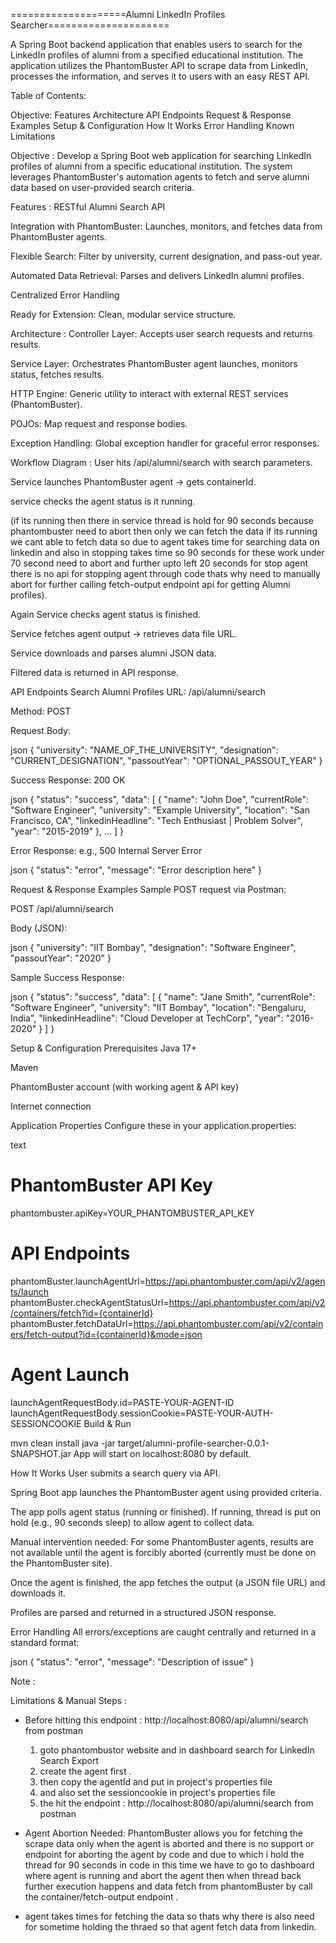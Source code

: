 ====================Alumni LinkedIn Profiles Searcher=====================

A Spring Boot backend application that enables users to search for the LinkedIn profiles of alumni from a specified educational institution. The application utilizes the PhantomBuster API to scrape data from LinkedIn, processes the information, and serves it to users with an easy REST API.

Table of Contents:

Objective:
Features
Architecture
API Endpoints
Request & Response Examples
Setup & Configuration
How It Works
Error Handling
Known Limitations

Objective :
Develop a Spring Boot web application for searching LinkedIn profiles of alumni from a specific educational institution. The system leverages PhantomBuster's automation agents to fetch and serve alumni data based on user-provided search criteria.

Features :
RESTful Alumni Search API

Integration with PhantomBuster: Launches, monitors, and fetches data from PhantomBuster agents.

Flexible Search: Filter by university, current designation, and pass-out year.

Automated Data Retrieval: Parses and delivers LinkedIn alumni profiles.

Centralized Error Handling

Ready for Extension: Clean, modular service structure.

Architecture :
Controller Layer: Accepts user search requests and returns results.

Service Layer: Orchestrates PhantomBuster agent launches, monitors status, fetches results.

HTTP Engine: Generic utility to interact with external REST services (PhantomBuster).

POJOs: Map request and response bodies.

Exception Handling: Global exception handler for graceful error responses.

Workflow Diagram :
User hits /api/alumni/search with search parameters.

Service launches PhantomBuster agent → gets containerId.

service checks the agent status is it running.

(if its running then there in service thread is hold for 90 seconds because phantombuster need to abort then only we can fetch the data if its running we cant able to fetch data so due to agent takes time for searching data on linkedin and also in stopping takes time so 90 seconds for these work under 70 second need to abort and further upto left 20 seconds for stop agent there is no api for stopping agent through code thats why need to manually abort for further calling fetch-output endpoint api for getting Alumni profiles).
 

Again Service checks agent status is finished.

Service fetches agent output → retrieves data file URL.

Service downloads and parses alumni JSON data.

Filtered data is returned in API response.

API Endpoints
Search Alumni Profiles
URL: /api/alumni/search

Method: POST

Request Body:

json
{
  "university": "NAME_OF_THE_UNIVERSITY",
  "designation": "CURRENT_DESIGNATION",
  "passoutYear": "OPTIONAL_PASSOUT_YEAR"
}


Success Response: 200 OK

json
{
  "status": "success",
  "data": [
    {
      "name": "John Doe",
      "currentRole": "Software Engineer",
      "university": "Example University",
      "location": "San Francisco, CA",
      "linkedinHeadline": "Tech Enthusiast | Problem Solver",
      "year": "2015-2019"
    },
    ...
  ]
}


Error Response: e.g., 500 Internal Server Error

json
{
  "status": "error",
  "message": "Error description here"
}

Request & Response Examples
Sample POST request via Postman:

POST /api/alumni/search

Body (JSON):

json
{
  "university": "IIT Bombay",
  "designation": "Software Engineer",
  "passoutYear": "2020"
}

Sample Success Response:

json
{
  "status": "success",
  "data": [
    {
      "name": "Jane Smith",
      "currentRole": "Software Engineer",
      "university": "IIT Bombay",
      "location": "Bengaluru, India",
      "linkedinHeadline": "Cloud Developer at TechCorp",
      "year": "2016-2020"
    }
  ]
}

Setup & Configuration
Prerequisites
Java 17+

Maven

PhantomBuster account (with working agent & API key)

Internet connection

Application Properties
Configure these in your application.properties:

text
# PhantomBuster API Key
phantombuster.apiKey=YOUR_PHANTOMBUSTER_API_KEY

# API Endpoints
phantomBuster.launchAgentUrl=https://api.phantombuster.com/api/v2/agents/launch
phantomBuster.checkAgentStatusUrl=https://api.phantombuster.com/api/v2/containers/fetch?id={containerId}
phantomBuster.fetchDataUrl=https://api.phantombuster.com/api/v2/containers/fetch-output?id={containerId}&mode=json

# Agent Launch
launchAgentRequestBody.id=PASTE-YOUR-AGENT-ID
launchAgentRequestBody.sessionCookie=PASTE-YOUR-AUTH-SESSIONCOOKIE
Build & Run

mvn clean install
java -jar target/alumni-profile-searcher-0.0.1-SNAPSHOT.jar
App will start on localhost:8080 by default.

How It Works
User submits a search query via API.

Spring Boot app launches the PhantomBuster agent using provided criteria.

The app polls agent status (running or finished). If running, thread is put on hold (e.g., 90 seconds sleep) to allow agent to collect data.

Manual intervention needed: For some PhantomBuster agents, results are not available until the agent is forcibly aborted (currently must be done on the PhantomBuster site).

Once the agent is finished, the app fetches the output (a JSON file URL) and downloads it.

Profiles are parsed and returned in a structured JSON response.

Error Handling
All errors/exceptions are caught centrally and returned in a standard format:

json
{
  "status": "error",
  "message": "Description of issue"
}


Note : 

 Limitations & Manual Steps :

*   Before hitting this endpoint : http://localhost:8080/api/alumni/search from postman 
     1. goto phantombustor website and in dashboard search for LinkedIn Search Export
     2. create the agent first .
     3. then copy the agentId and put in project's properties file
     4. and also set the sessioncookie in project's properties file 
     5. the hit the endpoint : http://localhost:8080/api/alumni/search from postman

* Agent Abortion Needed:
  PhantomBuster allows you for fetching the scrape data only when the agent is aborted and there            	is no support or endpoint for aborting the agent by code and due to which i hold the thread 	for 90 seconds in code in this time we have to go to dashboard where agent is running and abort  	the agent then when thread back further execution happens and data fetch from phantomBuster 	by call the container/fetch-output endpoint .

*   agent takes times for fetching the data so thats why there is also need for sometime holding      	the thraed so that agent fetch data from linkedin.   
